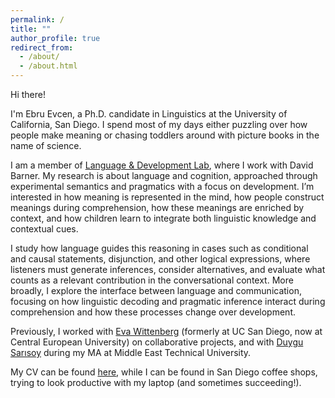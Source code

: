 ```yaml
---
permalink: /
title: ""
author_profile: true
redirect_from: 
  - /about/
  - /about.html
---
```


Hi there!

I'm Ebru Evcen, a Ph.D. candidate in Linguistics at the University of California, San Diego. I spend most of my days either puzzling over how people make meaning or chasing toddlers around with picture books in the name of science.

I am a member of [Language & Development Lab](https://ladlab.ucsd.edu), where I work with David Barner. My research is about language and cognition, approached through experimental semantics and pragmatics with a focus on development. I’m interested in how meaning is represented in the mind, how people construct meanings during comprehension, how these meanings are enriched by context, and how children learn to integrate both linguistic knowledge and contextual cues.

I study how language guides this reasoning in cases such as conditional and causal statements, disjunction, and other logical expressions, where listeners must generate inferences, consider alternatives, and evaluate what counts as a relevant contribution in the conversational context. More broadly, I explore the interface between language and communication, focusing on how linguistic decoding and pragmatic inference interact during comprehension and how these processes change over development.

Previously, I worked with [Eva Wittenberg](https://lcl.ceu.edu) (formerly at UC San Diego, now at Central European University) on collaborative projects, and with [Duygu Sarısoy](https://langcog.metu.edu.tr) during my MA at Middle East Technical University.

My CV can be found <a href="https://ebruevcen.github.io/files/EbruEvcen_CV.pdf" target="_blank">here</a>, while I can be found in San Diego coffee shops, trying to look productive with my laptop (and sometimes succeeding!).







